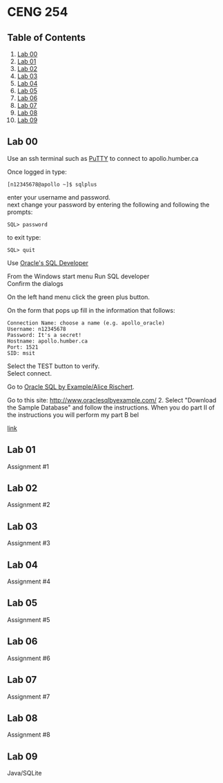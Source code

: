 # CENG 254

## Table of Contents
1. [Lab 00](#lab-00)
2. [Lab 01](#lab-01)
3. [Lab 02](#lab-02)
4. [Lab 03](#lab-03)
5. [Lab 04](#lab-04)
6. [Lab 05](#lab-05)
7. [Lab 06](#lab-06)
8. [Lab 07](#lab-07)
9. [Lab 08](#lab-08)
10. [Lab 09](#lab-09)

## Lab 00
Use an ssh terminal such as <a href="https://www.chiark.greenend.org.uk/~sgtatham/putty/latest.html">PuTTY</a> to connect to apollo.humber.ca

Once logged in type:
```
[n12345678@apollo ~]$ sqlplus
```
enter your username and password.   
next change your password by entering the following and following the prompts:
```
SQL> password
```
to exit type:
```
SQL> quit 
```

Use <a href="http://www.oracle.com/technetwork/developer-tools/sql-developer/downloads/index.html">Oracle's SQL Developer</a>   

From the Windows start menu Run SQL developer  
Confirm the dialogs   

On the left hand menu click the green plus button.  

On the form that pops up fill in the information that follows:
```
Connection Name: choose a name (e.g. apollo_oracle)
Username: n12345678
Password: It's a secret!
Hostname: apollo.humber.ca
Port: 1521
SID: msit
```
Select the TEST button to verify.   
Select connect.

Go to <a href="http://www.oraclesqlbyexample.com/download-the-sample-database.html">Oracle SQL by Example/Alice Rischert</a>.

Go to this site: http://www.oraclesqlbyexample.com/
2. Select "Download the Sample Database" and follow the instructions.
   When you do part II of the instructions you will perform my part B bel

[link](hyperlink)
## Lab 01
Assignment #1
## Lab 02
Assignment #2
## Lab 03
Assignment #3
## Lab 04
Assignment #4
## Lab 05
Assignment #5
## Lab 06
Assignment #6
## Lab 07
Assignment #7
## Lab 08
Assignment #8
## Lab 09
Java/SQLite
